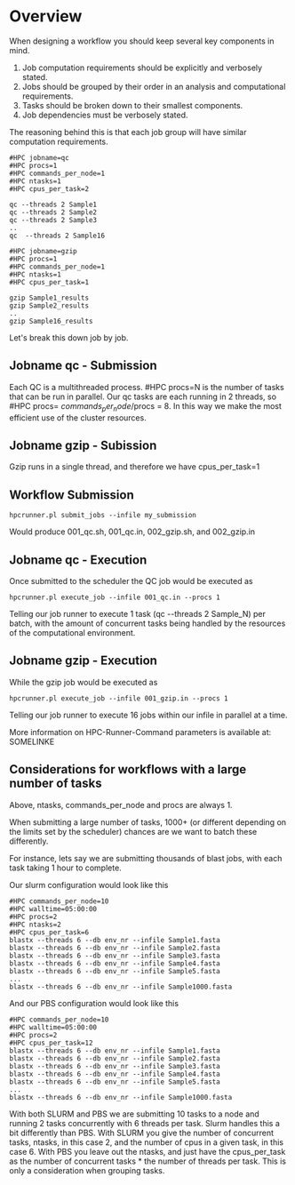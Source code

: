 # Overview

When designing a workflow you should keep several key components in mind.

1. Job computation requirements should be explicitly and verbosely stated.
2. Jobs should be grouped by their order in an analysis and computational requirements.
3. Tasks should be broken down to their smallest components.
4. Job dependencies must be verbosely stated.

The reasoning behind this is that each job group will have similar computation requirements.

```
#HPC jobname=qc
#HPC procs=1
#HPC commands_per_node=1
#HPC ntasks=1
#HPC cpus_per_task=2

qc --threads 2 Sample1
qc --threads 2 Sample2
qc --threads 2 Sample3
..
qc  --threads 2 Sample16

#HPC jobname=gzip
#HPC procs=1
#HPC commands_per_node=1
#HPC ntasks=1
#HPC cpus_per_task=1

gzip Sample1_results
gzip Sample2_results
..
gzip Sample16_results
```

Let's break this down job by job.

## Jobname qc - Submission

Each QC is a multithreaded process. #HPC procs=N is the number of tasks that
can be run in parallel. Our qc tasks are each running in 2 threads, so #HPC
procs= $commands_per_node/$procs = 8. In this way we make the most efficient
use of the cluster resources.

## Jobname gzip - Subission

Gzip runs in a single thread, and therefore we have cpus_per_task=1

## Workflow Submission

```
hpcrunner.pl submit_jobs --infile my_submission
```

Would produce 001_qc.sh, 001_qc.in, 002_gzip.sh, and 002_gzip.in

## Jobname qc - Execution

Once submitted to the scheduler the QC job would be executed as

```
hpcrunner.pl execute_job --infile 001_qc.in --procs 1
```

Telling our job runner to execute 1 task (qc --threads 2 Sample_N) per batch,
with the amount of concurrent tasks being handled by the resources of the
computational environment.

## Jobname gzip - Execution

While the gzip job would be executed as

```
hpcrunner.pl execute_job --infile 001_gzip.in --procs 1
```

Telling our job runner to execute 16 jobs within our infile in parallel at a
time.

More information on HPC-Runner-Command parameters is available at: SOMELINKE


## Considerations for workflows with a large number of tasks

Above, ntasks, commands_per_node and procs are always 1.

When submitting a large number of tasks, 1000+ (or different depending on the limits set by the scheduler) chances are we want to batch these differently.

For instance, lets say we are submitting thousands of blast jobs, with each task taking 1 hour to complete.

Our slurm configuration would look like this

```
#HPC commands_per_node=10
#HPC walltime=05:00:00
#HPC procs=2
#HPC ntasks=2
#HPC cpus_per_task=6
blastx --threads 6 --db env_nr --infile Sample1.fasta
blastx --threads 6 --db env_nr --infile Sample2.fasta
blastx --threads 6 --db env_nr --infile Sample3.fasta
blastx --threads 6 --db env_nr --infile Sample4.fasta
blastx --threads 6 --db env_nr --infile Sample5.fasta
...
blastx --threads 6 --db env_nr --infile Sample1000.fasta
```

And our PBS configuration would look like this

```
#HPC commands_per_node=10
#HPC walltime=05:00:00
#HPC procs=2
#HPC cpus_per_task=12
blastx --threads 6 --db env_nr --infile Sample1.fasta
blastx --threads 6 --db env_nr --infile Sample2.fasta
blastx --threads 6 --db env_nr --infile Sample3.fasta
blastx --threads 6 --db env_nr --infile Sample4.fasta
blastx --threads 6 --db env_nr --infile Sample5.fasta
...
blastx --threads 6 --db env_nr --infile Sample1000.fasta
```

With both SLURM and PBS we are submitting 10 tasks to a node and running 2
tasks concurrently with 6 threads per task. Slurm handles this a bit
differently than PBS. With SLURM you give the number of concurrent tasks,
ntasks, in this case 2, and the number of cpus in a given task, in this case 6.
With PBS you leave out the ntasks, and just have the cpus_per_task as the
number of concurrent tasks * the number of threads per task. This is only a
consideration when grouping tasks.
